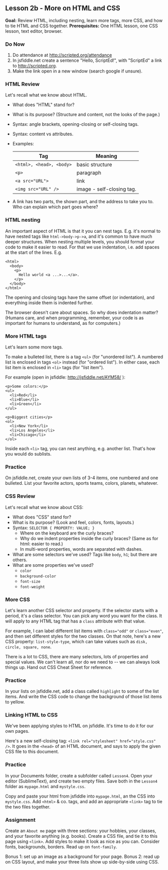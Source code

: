 Lesson 2b - More on HTML and CSS
--------------------------------

**Goal:** Review HTML, including nesting, learn more tags, more CSS, and how to tie HTML and CSS together.
**Prerequisites:** One HTML lesson, one CSS lesson, text editor, browser.

### Do Now
1. Do attendance at http://scripted.org/attendance
2. In jsfiddle.net create a sentence "Hello, ScriptEd!", with "ScriptEd" a link to http://scripted.org.
3. Make the link open in a new window (search google if unsure).


### HTML Review

Let's recall what we know about HTML.
* What does "HTML" stand for?
* What is its purpose? (Structure and content, not the looks of the page.)
* Syntax: angle brackets, opening-closing or self-closing tags.
* Syntax: content vs attributes.
* Examples:

   Tag | Meaning
   -------------------------|----------------
   `<html>, <head>, <body>` | basic structure
    `<p>` | paragraph
    `<a src="URL">` | link
    `<img src="URL" />` | image - self-closing tag.

* A link has two parts, the shown part, and the address to take you to. Who can explain which part goes where?

### HTML nesting

An important aspect of HTML is that it you can nest tags. E.g. it's normal to have nested tags like `html->body->p->a`, and it's common to have much deeper structures. When nesting multiple levels, you should format your code to make it easier to read. For that we use indentation, i.e. add spaces at the start of the lines. E.g.

    <html>
      <body>
        <p>
          Hello world <a ...>...</a>.
        </p>
      </body>
    </html>
   
The opening and closing tags have the same offset (or indentation), and everything inside them is indented further.

The browser doesn't care about spaces. So why does indentation matter? (Humans care, and when programming, remember, your code is as important for humans to understand, as for computers.)

### More HTML tags

Let's learn some more tags.

To make a bulleted list, there is a tag `<ul>` (for "unordered list"). A numbered list is enclosed in tags `<ol>` instead (for "ordered list"). In either case, each list item is enclosed in `<li>` tags (for "list item").

For example (open in jsfiddle: http://jsfiddle.net/AYM58/ ):

    <p>Some colors:</p>
    <ul>
      <li>Red</li>
      <li>Blue</li>
      <li>Green</li>
    </ul>
    
    <p>Biggest cities</p>
    <ol>
      <li>New York</li>
      <li>Los Angeles</li>
      <li>Chicago</li>
    </ol>
    
Inside each `<li>` tag, you can nest anything, e.g. another list. That's how you would do sublists.

### Practice

On jsfiddle.net, create your own lists of 3-4 items, one numbered and one bulleted. List your favorite actors, sports teams, colors, planets, whatever.

### CSS Review

Let's recall what we know about CSS:
* What does "CSS" stand for?
* What is its purpose? (Look and feel, colors, fonts, layouts.)
* Syntax: `SELECTOR { PROPERTY: VALUE; }`
  * Where on the keyboard are the curly braces?
  * Why do we indent properties inside the curly braces? (Same as for html: easier to read.)
  * In multi-word properties, words are separated with dashes.
* What are some selectors we've used? Tags like `body`, `h1`; but there are others.
* What are some properties we've used?
  * `color`
  * `background-color`
  * `font-size`
  * `font-weight`

### More CSS

Let's learn another CSS selector and property. If the selector starts with a period, it's a class selector. You can pick any word you want for the class. It will apply to any HTML tag that has a `class` attribute with that value.

For example, I can label different list items with `class="odd"` or `class="even"`, and then set different styles for the two classes. On that note, here's a new CSS property: `list-style-type`, which can take values such as `disk, circle, square, none`.

There is a lot to CSS, there are many selectors, lots of properties and special values. We can't learn all, nor do we need to -- we can always look things up. Hand out CSS Cheat Sheet for reference.

### Practice

In your lists on jsfiddle.net, add a class called `highlight` to some of the list items. And write the CSS code to change the background of those list items to yellow.

### Linking HTML to CSS

We've been applying styles to HTML on jsfiddle. It's time to do it for our own pages.

Here's a new self-closing tag: `<link rel="stylesheet" href="style.css" />`. It goes in the `<head>` of an HTML document, and says to apply the given CSS file to this document.

### Practice

In your Documents folder, create a subfolder called `Lesson4`. Open your editor (SublimeText), and create two empty files. Save both in the `Lesson4` folder as `mypage.html` and `mystyle.css`.

Copy and paste your html from jsfiddle into `mypage.html`, an the CSS into `mystyle.css`. Add `<html>` &amp; co. tags, and add an appropriate `<link>` tag to tie the two files together.

### Assignment

Create an `About me` page with three sections: your hobbies, your classes, and your favorite anything (e.g. books). Create a CSS file, and tie it to this page using `<link>`. Add styles to make it look as nice as you can. Consider fonts, backgrounds, borders. Read up on `font-family`.

Bonus 1: set up an image as a background for your page.
Bonus 2: read up on CSS layout, and make your three lists show up side-by-side using CSS.

